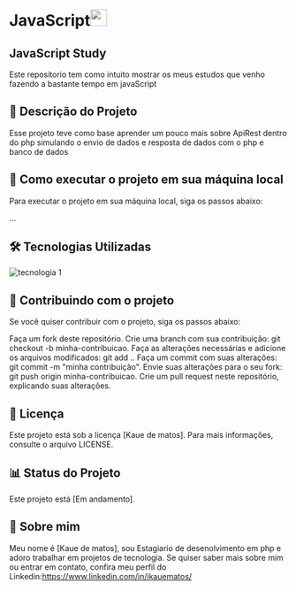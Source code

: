 # JavaScript<img src="https://raw.githubusercontent.com/MartinHeinz/MartinHeinz/master/wave.gif" width="30px">

## JavaScript Study
Este repositorio tem como intuito mostrar os meus estudos que venho fazendo a bastante tempo em javaScript

## 📝 Descrição do Projeto
Esse projeto teve como base aprender um pouco mais sobre ApiRest dentro do php simulando o envio de dados e resposta de dados com o php e banco de dados
## 🚀 Como executar o projeto em sua máquina local
Para executar o projeto em sua máquina local, siga os passos abaixo:

...

## 🛠️ Tecnologias Utilizadas
<img src="https://img.shields.io/badge/-tecnologia%201-007ACC?style=flat-square&logo=javascript&logoColor=white" alt="tecnologia 1">


## 🤝 Contribuindo com o projeto
Se você quiser contribuir com o projeto, siga os passos abaixo:

Faça um fork deste repositório.
Crie uma branch com sua contribuição: git checkout -b minha-contribuicao.
Faça as alterações necessárias e adicione os arquivos modificados: git add ..
Faça um commit com suas alterações: git commit -m "minha contribuição".
Envie suas alterações para o seu fork: git push origin minha-contribuicao.
Crie um pull request neste repositório, explicando suas alterações.

## 📝 Licença
Este projeto está sob a licença [Kaue de matos]. Para mais informações, consulte o arquivo LICENSE.

## 📊 Status do Projeto
Este projeto está [Em andamento].

## 📌 Sobre mim
Meu nome é [Kaue de matos], sou Estagiario de desenolvimento em php e adoro trabalhar em projetos de tecnologia. Se quiser saber mais sobre mim ou entrar em contato, confira meu perfil do Linkedin:https://www.linkedin.com/in/ikauematos/

